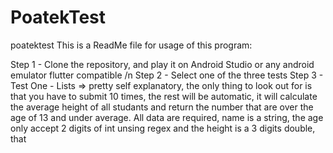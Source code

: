 # PoatekTest
poatektest
This is a ReadMe file for usage of this program:

Step 1 - Clone the repository, and play it on Android Studio or any android emulator flutter compatible /n
Step 2 - Select one of the three tests
Step 3 - Test One - Lists => pretty self explanatory, the only thing to look out for is that you have to submit 10 times, the rest will be automatic, it will calculate the average height of all studants and return the number that are over the age of 13 and under average.
All data are required, name is a string, the age only accept 2 digits of int unsing regex and the height is a 3 digits double, that 

